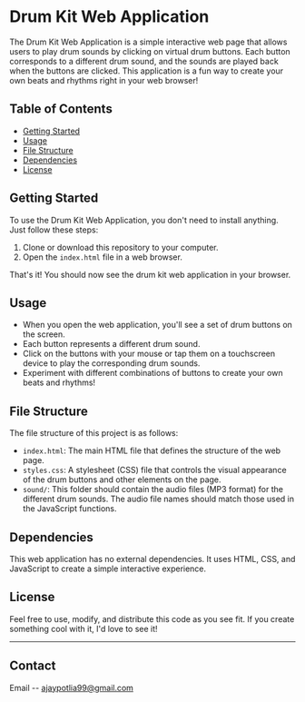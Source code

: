 # Drum Kit Web Application

The Drum Kit Web Application is a simple interactive web page that allows users to play drum sounds by clicking on virtual drum buttons. Each button corresponds to a different drum sound, and the sounds are played back when the buttons are clicked. This application is a fun way to create your own beats and rhythms right in your web browser!

## Table of Contents

- [Getting Started](#getting-started)
- [Usage](#usage)
- [File Structure](#file-structure)
- [Dependencies](#dependencies)
- [License](#license)

## Getting Started

To use the Drum Kit Web Application, you don't need to install anything. Just follow these steps:

1. Clone or download this repository to your computer.
2. Open the `index.html` file in a web browser.

That's it! You should now see the drum kit web application in your browser.

## Usage

- When you open the web application, you'll see a set of drum buttons on the screen.
- Each button represents a different drum sound.
- Click on the buttons with your mouse or tap them on a touchscreen device to play the corresponding drum sounds.
- Experiment with different combinations of buttons to create your own beats and rhythms!

## File Structure

The file structure of this project is as follows:

- `index.html`: The main HTML file that defines the structure of the web page.
- `styles.css`: A stylesheet (CSS) file that controls the visual appearance of the drum buttons and other elements on the page.
- `sound/`: This folder should contain the audio files (MP3 format) for the different drum sounds. The audio file names should match those used in the JavaScript functions.

## Dependencies

This web application has no external dependencies. It uses HTML, CSS, and JavaScript to create a simple interactive experience.

## License

Feel free to use, modify, and distribute this code as you see fit. If you create something cool with it, I'd love to see it!

---
## Contact

Email -- ajaypotlia99@gmail.com
